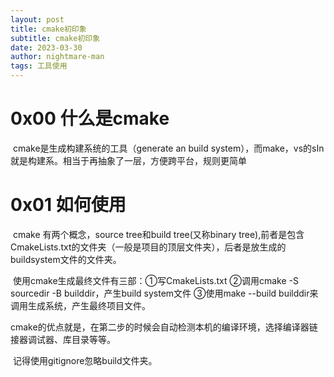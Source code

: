 ```yaml
---
layout: post
title: cmake初印象
subtitle: cmake初印象
date: 2023-03-30
author: nightmare-man
tags: 工具使用
---
```


# 0x00 什么是cmake

​	cmake是生成构建系统的工具（generate an build system），而make，vs的sIn就是构建系。相当于再抽象了一层，方便跨平台，规则更简单

# 0x01 如何使用

​	cmake 有两个概念，source tree和build tree(又称binary tree),前者是包含CmakeLists.txt的文件夹（一般是项目的顶层文件夹），后者是放生成的buildsystem文件的文件夹。

​	使用cmake生成最终文件有三部：①写CmakeLists.txt ②调用cmake -S sourcedir -B builddir，产生build system文件 ③使用make --build builddir来调用生成系统，产生最终项目文件。

​	cmake的优点就是，在第二步的时候会自动检测本机的编译环境，选择编译器链接器调试器、库目录等等。

​	记得使用gitignore忽略build文件夹。